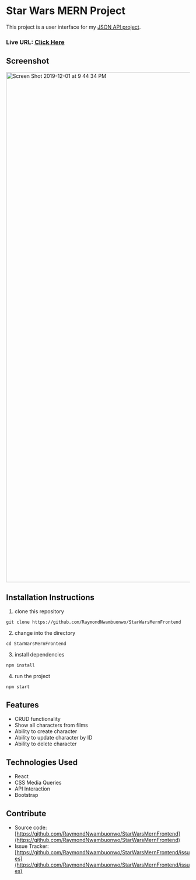 # Star Wars MERN Project

This project is a user interface for my [JSON API project](https://github.com/RaymondNwambuonwo/StarWarsMernBackend). 

### Live URL: [Click Here](https://intergalacticpeople.netlify.com)

## Screenshot

<img width="1395" alt="Screen Shot 2019-12-01 at 9 44 34 PM" src="https://user-images.githubusercontent.com/54545904/69926801-daa8fa80-1483-11ea-9299-ce7f2a1b1a8e.png">

## Installation Instructions

1. clone this repository
```
git clone https://github.com/RaymondNwambuonwo/StarWarsMernFrontend
```
2. change into the directory
```
cd StarWarsMernFrontend
```
3. install dependencies
```
npm install
```
4. run the project
```
npm start
```

## Features

  * CRUD functionality
  * Show all characters from films
  * Ability to create character
  * Ability to update character by ID
  * Ability to delete character

## Technologies Used

  * React
  * CSS Media Queries
  * API Interaction
  * Bootstrap

## Contribute

  * Source code: [https://github.com/RaymondNwambuonwo/StarWarsMernFrontend](https://github.com/RaymondNwambuonwo/StarWarsMernFrontend)
  * Issue Tracker: [https://github.com/RaymondNwambuonwo/StarWarsMernFrontend/issues](https://github.com/RaymondNwambuonwo/StarWarsMernFrontend/issues)
